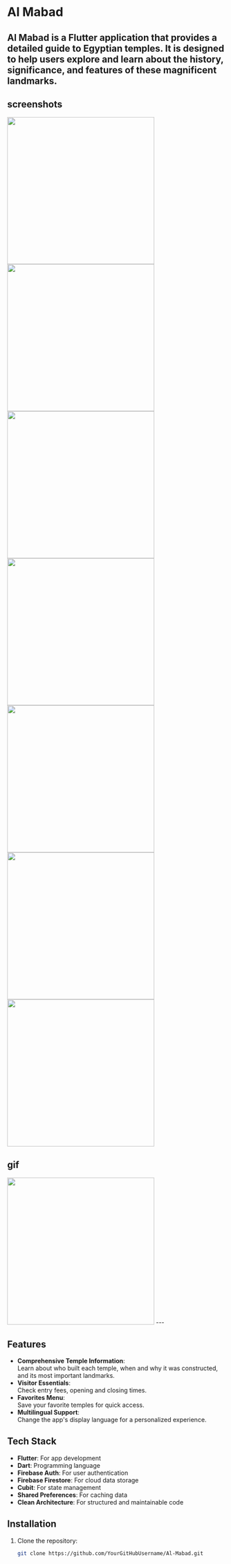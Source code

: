 # Al Mabad  
**Al Mabad** is a Flutter application that provides a detailed guide to Egyptian temples. It is designed to help users explore and learn about the history, significance, and features of these magnificent landmarks.
---

## screenshots
<div>
<img src="https://github.com/user-attachments/assets/12bf2729-3a9a-4ddf-b4da-b695abefea85" with = 250 height = 340>
<img src="https://github.com/user-attachments/assets/f55ea8c0-9337-4d2c-a54f-c89aab15f7f7" with = 250 height = 340>
<img src="https://github.com/user-attachments/assets/9149509c-937a-46a1-a7c0-05436c6bae93" with = 250 height = 340>
<img src="https://github.com/user-attachments/assets/97c7098d-c266-43ce-9940-7b0de8a40d69" with = 250 height = 340>
<img src="https://github.com/user-attachments/assets/528d56a8-d465-4e2b-bd52-3c6edab51e7c" with = 250 height = 340>
<img src="https://github.com/user-attachments/assets/8c41ceb2-b325-453b-a666-218713f0e290" with = 250 height = 340>
<img src="https://github.com/user-attachments/assets/b0c12437-d815-46a4-8c2d-501bca7b93c9" with = 250 height = 340>
</div>

## gif 
<img src="https://github.com/user-attachments/assets/e27afe78-91d3-471c-8a86-a3973577fec8" with = 250 height = 340>
---

## Features  
- **Comprehensive Temple Information**:  
  Learn about who built each temple, when and why it was constructed, and its most important landmarks.  
- **Visitor Essentials**:  
  Check entry fees, opening and closing times.  
- **Favorites Menu**:  
  Save your favorite temples for quick access.  
- **Multilingual Support**:  
  Change the app's display language for a personalized experience.  

## Tech Stack  
- **Flutter**: For app development  
- **Dart**: Programming language  
- **Firebase Auth**: For user authentication  
- **Firebase Firestore**: For cloud data storage  
- **Cubit**: For state management  
- **Shared Preferences**: For caching data  
- **Clean Architecture**: For structured and maintainable code  

## Installation  
1. Clone the repository:  
   ```bash  
   git clone https://github.com/YourGitHubUsername/Al-Mabad.git  
